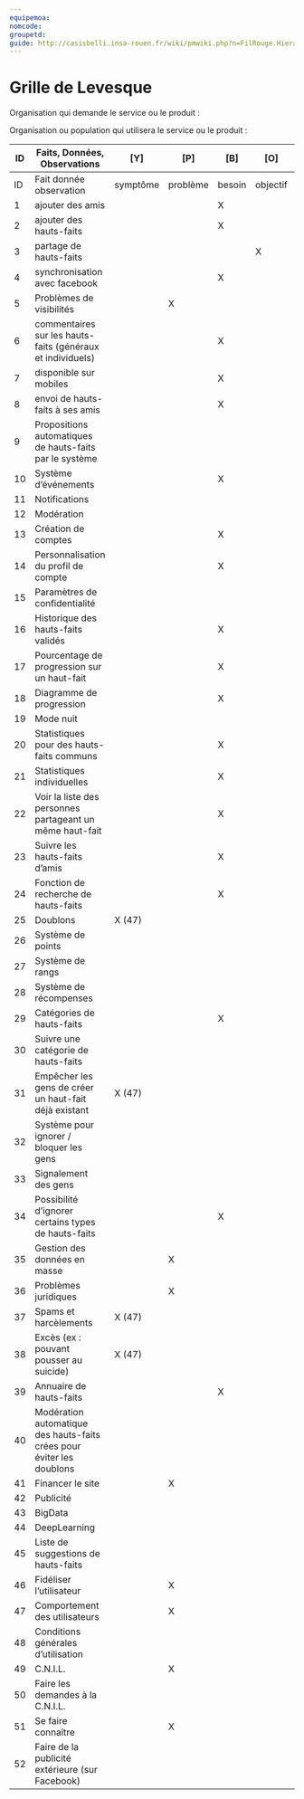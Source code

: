 ```yaml
---
equipemoa: 
nomcode: 
groupetd: 
guide: http://casisbelli.insa-rouen.fr/wiki/pmwiki.php?n=FilRouge.HierachiserBesoins
---
```


# Grille de Levesque

Organisation qui demande le service ou le produit : 

Organisation ou population qui utilisera le service ou le produit : 

| ID | Faits, Données, Observations | [Y] | [P] | [B] | [O] | [S] | [T] | [H] | [R] |
|----|------------------------------|----------|----------|--------|-------------|----------|----------|-----------|------------|
| ID | Fait donnée observation | symptôme | problème | besoin | objectif | opportunité | solution |
| 1 | ajouter des amis |  |  | X |  |  |  |
| 2 | ajouter des hauts-faits |  |  | X |  |  |  |
| 3 | partage de hauts-faits |  |  |  | X |  |  |
| 4 | synchronisation avec facebook |  |  | X |  |  |  |
| 5 | Problèmes de visibilités |  | X |  |  |  |  |
| 6 | commentaires sur les hauts-faits (généraux et individuels) |  |  | X |  |  |  |
| 7 | disponible sur mobiles |  |  | X |  |  |  |
| 8 | envoi de hauts-faits à ses amis |  |  | X |  |  |  |
| 9 | Propositions automatiques de hauts-faits par le système |  |  |  |  | X (40) |  |
| 10 | Système d’événements |  |  | X |  |  |  |
| 11 | Notifications |  |  |  |  |  | X (23) |
| 12 | Modération |  |  |  |  |  | X (37) |
| 13 | Création de comptes |  |  | X |  |  |  |
| 14 | Personnalisation du profil de compte |  |  | X |  |  |  |
| 15 | Paramètres de confidentialité |  |  |  |  |  | X (5) |
| 16 | Historique des hauts-faits validés |  |  | X |  |  |  |
| 17 | Pourcentage de progression sur un haut-fait |  |  | X |  |  |  |
| 18 | Diagramme de progression |  |  | X |  |  |  |
| 19 | Mode nuit |  |  |  |  | X (14) |  |
| 20 | Statistiques pour des hauts-faits communs |  |  | X |  |  |  |
| 21 | Statistiques individuelles |  |  | X |  |  |  |
| 22 | Voir la liste des personnes partageant un même haut-fait |  |  | X |  |  |  |
| 23 | Suivre les hauts-faits d’amis |  |  | X |  |  |  |
| 24 | Fonction de recherche de hauts-faits |  |  | X |  |  |  |
| 25 | Doublons | X (47) |  |  |  |  |  |
| 26 | Système de points |  |  |  |  |  | X (46) |
| 27 | Système de rangs |  |  |  |  |  | X (46) |
| 28 | Système de récompenses |  |  |  |  |  | X (46) |
| 29 | Catégories de hauts-faits |  |  | X |  |  |  |
| 30 | Suivre une catégorie de hauts-faits |  |  |  |  | X (29) |  |
| 31 | Empêcher les gens de créer un haut-fait déjà existant | X (47) |  |  |  |  |  |
| 32 | Système pour ignorer / bloquer les gens |  |  |  |  |  | X (47) |
| 33 | Signalement des gens |  |  |  |  |  | X (47) |
| 34 | Possibilité d’ignorer certains types de hauts-faits |  |  | X |  |  |  |
| 35 | Gestion des données en masse |  | X |  |  |  |  |
| 36 | Problèmes juridiques |  | X |  |  |  |  |
| 37 | Spams et harcèlements | X (47) |  |  |  |  |  |
| 38 | Excès (ex : pouvant pousser au suicide) | X (47) |  |  |  |  |  |
| 39 | Annuaire de hauts-faits |  |  | X |  |  |  |
| 40 | Modération automatique des hauts-faits crées pour éviter les doublons |  |  |  |  |  | "X (37 |  25)" |
| 41 | Financer le site |  | X |  |  |  |  |
| 42 | Publicité |  |  |  |  |  | X (41) |
| 43 | BigData |  |  |  |  |  | X (35) |
| 44 | DeepLearning |  |  |  |  |  | "X (9 |  45)" |
| 45 | Liste de suggestions de hauts-faits |  |  |  |  |  | X (25) |
| 46 | Fidéliser l’utilisateur |  | X |  |  |  |  |
| 47 | Comportement des utilisateurs  |  | X |  |  |  |  |
| 48 | Conditions générales d’utilisation |  |  |  |  |  | X (36) |
| 49 | C.N.I.L. |  | X |  |  |  |  |
| 50 | Faire les demandes à la C.N.I.L. |  |  |  |  |  | X (49) |
| 51 | Se faire connaître |  | X |  |  |  |  |
| 52 | Faire de la publicité extérieure (sur Facebook) |  |  |  |  |  | X (51) |
